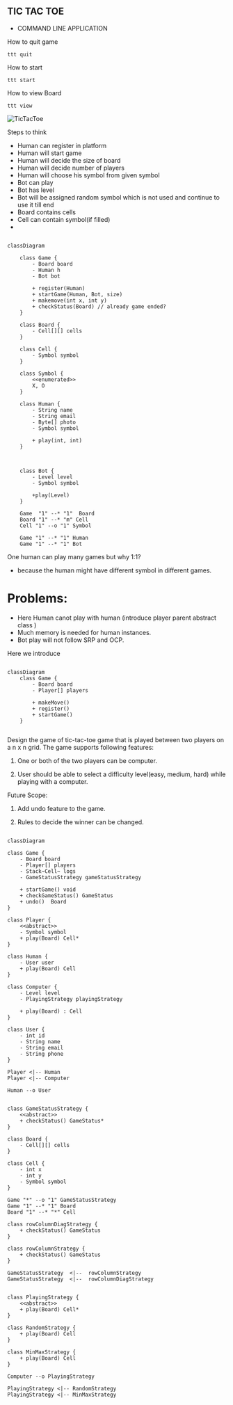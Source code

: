 ## TIC TAC TOE

- COMMAND LINE APPLICATION

How to quit game

```
ttt quit
```

How to start

```
ttt start
```

How to view Board

```
ttt view
```

![TicTacToe](C:\Users\Public\files\projects\lld\tictactoe\static\tictactoe.iuml)

Steps to think

- Human can register in platform
- Human will start game
- Human will decide the size of board
- Human will decide number of players
- Human will choose his symbol from given symbol
- Bot can play
- Bot has level
- Bot will be assigned random symbol which is not used and continue to use it till end
- Board contains cells
- Cell can contain symbol(if filled)
-

```mermaid

classDiagram

    class Game {
        - Board board
        - Human h
        - Bot bot

        + register(Human)
        + startGame(Human, Bot, size)
        + makemove(int x, int y)
        + checkStatus(Board) // already game ended?
    }

    class Board {
        - Cell[][] cells
    }

    class Cell {
        - Symbol symbol
    }

    class Symbol {
        <<enumerated>>
        X, O
    }

    class Human {
        - String name
        - String email
        - Byte[] photo
        - Symbol symbol

        + play(int, int)
    }



    class Bot {
        - Level level
        - Symbol symbol

        +play(Level)
    }

    Game  "1" --* "1"  Board
    Board "1" --* "m" Cell
    Cell "1" --o "1" Symbol

    Game "1" --* "1" Human
    Game "1" --* "1" Bot

```

One human can play many games but why 1:1?

- because the human might have different symbol in different games.

# Problems:

- Here Human canot play with human (introduce player parent abstract class )
- Much memory is needed for human instances.
- Bot play will not follow SRP and OCP.

Here we introduce

```mermaid

classDiagram
    class Game {
        - Board board
        - Player[] players

        + makeMove()
        + register()
        + startGame()
    }


```

Design the game of tic-tac-toe game that is played between two players on a n x n grid. The game supports following features:

1. One or both of the two players can be computer.

2. User should be able to select a difficulty level(easy, medium, hard) while playing with a computer.

Future Scope:

1. Add undo feature to the game.

2. Rules to decide the winner can be changed.

```mermaid

classDiagram

class Game {
    - Board board
    - Player[] players
    - Stack~Cell~ logs
    - GameStatusStrategy gameStatusStrategy

    + startGame() void
    + checkGameStatus() GameStatus
    + undo()  Board
}

class Player {
    <<abstract>>
    - Symbol symbol
    + play(Board) Cell*
}

class Human {
    - User user
    + play(Board) Cell
}

class Computer {
    - Level level
    - PlayingStrategy playingStrategy

    + play(Board) : Cell
}

class User {
    - int id
    - String name
    - String email
    - String phone
}

Player <|-- Human
Player <|-- Computer

Human --o User


class GameStatusStrategy {
    <<abstract>>
    + checkStatus() GameStatus*
}

class Board {
    - Cell[][] cells
}

class Cell {
    - int x
    - int y
    - Symbol symbol
}

Game "*" --o "1" GameStatusStrategy
Game "1" --* "1" Board
Board "1" --* "*" Cell

class rowColumnDiagStrategy {
    + checkStatus() GameStatus
}

class rowColumnStrategy {
    + checkStatus() GameStatus
}

GameStatusStrategy  <|--  rowColumnStrategy
GameStatusStrategy  <|--  rowColumnDiagStrategy


class PlayingStrategy {
    <<abstract>>
    + play(Board) Cell*
}

class RandomStrategy {
    + play(Board) Cell
}

class MinMaxStrategy {
    + play(Board) Cell
}

Computer --o PlayingStrategy

PlayingStrategy <|-- RandomStrategy
PlayingStrategy <|-- MinMaxStrategy


```
